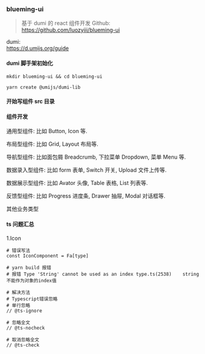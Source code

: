 ### blueming-ui

> 基于 dumi 的 react 组件开发
> Github:  
> https://github.com/luozyiii/blueming-ui

dumi:  
https://d.umijs.org/guide

#### dumi 脚手架初始化

```
mkdir blueming-ui && cd blueming-ui

yarn create @umijs/dumi-lib
```

#### 开始写组件 src 目录

#### 组件开发

通用型组件: 比如 Button, Icon 等.

布局型组件: 比如 Grid, Layout 布局等.

导航型组件: 比如面包屑 Breadcrumb, 下拉菜单 Dropdown, 菜单 Menu 等.

数据录入型组件: 比如 form 表单, Switch 开关, Upload 文件上传等.

数据展示型组件: 比如 Avator 头像, Table 表格, List 列表等.

反馈型组件: 比如 Progress 进度条, Drawer 抽屉, Modal 对话框等.

其他业务类型

#### ts 问题汇总

1.Icon

```
# 错误写法
const IconComponent = Fa[type]

# yarn build 报错
# 报错 Type 'String' cannot be used as an index type.ts(2538)    string不能作为对象的index值

# 解决方法
# Typescript错误忽略
# 单行忽略
// @ts-ignore

# 忽略全文
// @ts-nocheck

# 取消忽略全文
// @ts-check
```
